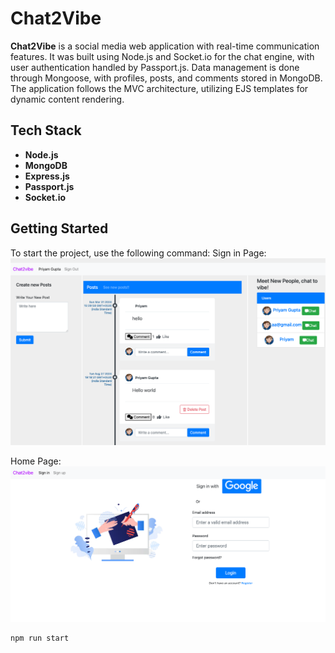 # Chat2Vibe

**Chat2Vibe** is a social media web application with real-time communication features. It was built using Node.js and Socket.io for the chat engine, with user authentication handled by Passport.js. Data management is done through Mongoose, with profiles, posts, and comments stored in MongoDB. The application follows the MVC architecture, utilizing EJS templates for dynamic content rendering.

## Tech Stack

- **Node.js**
- **MongoDB**
- **Express.js**
- **Passport.js**
- **Socket.io**

## Getting Started

To start the project, use the following command:
Sign in Page:
![Screenshot](/public/gitImages/signin.png)

Home Page:
![Screenshot](/public/gitImages/home.png)
```bash
npm run start


